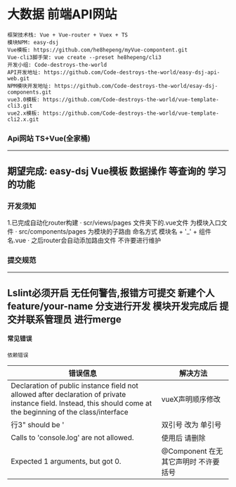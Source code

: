 <!--
 * @Author: hepeng
 * @Date: 2020-01-07 14:58:39
 * @LastEditTime : 2020-01-13 16:49:13
 * @LastEditors  : Please set LastEditors
 * @Description: In User Settings Edit
 * @FilePath: \easy-dsj-api-web\README.md
 -->
# 大数据 前端API网站
    框架技术栈: Vue + Vue-router + Vuex + TS
    模块NPM: easy-dsj
    Vue模板: https://github.com/he8hepeng/myVue-compontent.git
    Vue-cli3脚手架: vue create --preset he8hepeng/cli3
    开发小组: Code-destroys-the-world
    API开发地址: https://github.com/Code-destroys-the-world/easy-dsj-api-web.git
    NPM模块开发地址: https://github.com/Code-destroys-the-world/esay-dsj-components.git
    vue3.0模板: https://github.com/Code-destroys-the-world/vue-template-cli3.git
    vue2.x模板: https://github.com/Code-destroys-the-world/vue-template-cli2.x.git

### Api网站 TS+Vue(全家桶)

---
期望完成: easy-dsj Vue模板 数据操作 等查询的 学习的功能
---

### 开发须知
1.已完成自动化router构建
  · scr/views/pages 文件夹下的.vue文件 为模块入口文件
  · src/components/pages 为模块的子路由 命名方式 模块名 + '_' + 组件名.vue
  · 之后router会自动添加路由文件 不许要进行维护

### 提交规范
---
Lslint必须开启 无任何警告,报错方可提交
新建个人 feature/your-name 分支进行开发
模块开发完成后 提交并联系管理员 进行merge
---

#### 常见错误

    依赖错误

| 错误信息                                                                                                                                                    | 解决方法                         |
| --------------------------------------------------------------------------------------------------------------------------------------------------------------- | ------------------------------------ |
| Declaration of public instance field not allowed after declaration of private instance field. Instead, this should come at the beginning of the class/interface | vueX声明顺序修改               |
| 行3" should be '                                                                                                                                               | 双引号 改为 单引号           |
| Calls to 'console.log' are not allowed.                                                                                                                         | 使用后 请删除                  |
| Expected 1 arguments, but got 0.                                                                                                                                | @Component 在无其它声明时 不许要括号 |


